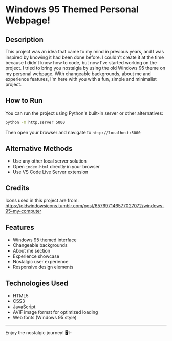 # Windows 95 Themed Personal Webpage!

## Description

This project was an idea that came to my mind in previous years, and I was inspired by knowing it had been done before. I couldn't create it at the time because I didn't know how to code, but now I've started working on the project. I tried to bring you nostalgia by using the old Windows 95 theme on my personal webpage. With changeable backgrounds, about me and experience features, I'm here with you with a fun, simple and minimalist project.

## How to Run

You can run the project using Python's built-in server or other alternatives:

```bash
python -m http.server 5000
```

Then open your browser and navigate to `http://localhost:5000`

## Alternative Methods

- Use any other local server solution
- Open `index.html` directly in your browser
- Use VS Code Live Server extension

## Credits

Icons used in this project are from: https://oldwindowsicons.tumblr.com/post/657697146577027072/windows-95-my-computer

## Features

- Windows 95 themed interface
- Changeable backgrounds
- About me section
- Experience showcase
- Nostalgic user experience
- Responsive design elements

## Technologies Used

- HTML5
- CSS3
- JavaScript
- AVIF image format for optimized loading
- Web fonts (Windows 95 style)

---

Enjoy the nostalgic journey! 🖥️✨